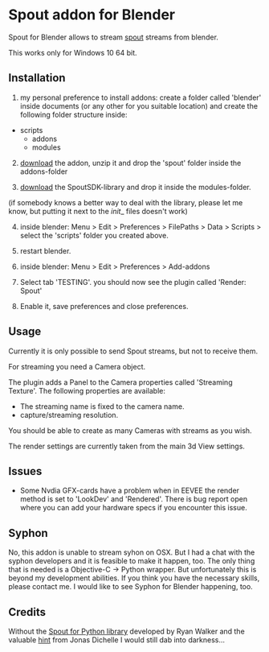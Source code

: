 # Spout addon for Blender

Spout for Blender allows to stream [spout](http://spout.zeal.co/) streams from blender.

This works only for Windows 10 64 bit.

## Installation

1. my personal preference to install addons: create a folder called 'blender' inside documents (or any other for you suitable location) and create the following folder structure inside:

  * scripts
    * addons
    * modules

2. [download](https://github.com/maybites/blender.script.spout/releases) the addon, unzip it and drop the 'spout' folder inside the addons-folder

3. [download](https://github.com/maybites/Spout-for-Python/blob/master/Library/SpoutSDK.pyd) the SpoutSDK-library and drop it inside the modules-folder.

(if somebody knows a better way to deal with the library, please let me know, but putting it next to the _init__ files doesn't work)

4. inside blender: Menu > Edit > Preferences > FilePaths > Data > Scripts >  select the 'scripts' folder you created above.

5. restart blender.

6. inside blender: Menu > Edit > Preferences > Add-addons

7. Select tab 'TESTING'. you should now see the plugin called 'Render: Spout'

8. Enable it, save preferences and close preferences.

## Usage

Currently it is only possible to send Spout streams, but not to receive them.

For streaming you need a Camera object.

The plugin adds a Panel to the Camera properties called 'Streaming Texture'. The following properties are available:

* The streaming name is fixed to the camera name.
* capture/streaming resolution.

You should be able to create as many Cameras with streams as you wish.

The render settings are currently taken from the main 3d View settings.

## Issues

* Some Nvdia GFX-cards have a problem when in EEVEE the render method is set to 'LookDev' and 'Rendered'. There is bug report open where you can add your hardware specs if you encounter this issue.


## Syphon

No, this addon is unable to stream syhon on OSX. But I had a chat with the syphon developers and it is feasible to make it happen, too. The only thing that is needed is a Objective-C -> Python wrapper. But unfortunately this is beyond my development abilities. If you think you have the necessary skills, please contact me. I would like to see Syphon for Blender happening, too.

## Credits

Without the [Spout for Python library](https://github.com/maybites/Spout-for-Python) developed by Ryan Walker and the valuable [hint](https://docs.blender.org/api/blender2.8/gpu.html#rendering-the-3d-view-into-a-texture) from Jonas Dichelle I would still dab into darkness...
